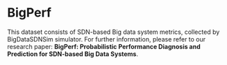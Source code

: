 # BigPerf
This dataset consists of SDN-based Big data system metrics, collected by BigDataSDNSim simulator. 
For further information, please refer to our research paper: **BigPerf: Probabilistic Performance Diagnosis and Prediction for SDN-based Big Data Systems**. 
